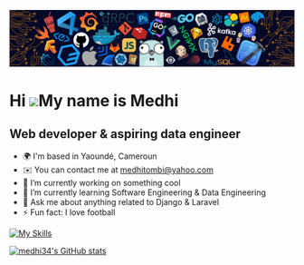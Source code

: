 <img src="./assets/header.png"/><br/>

Hi ![](https://user-images.githubusercontent.com/18350557/176309783-0785949b-9127-417c-8b55-ab5a4333674e.gif)My name is Medhi
===================================================================================================================================

Web developer & aspiring data engineer
----------------------------------------

*   🌍  I'm based in Yaoundé, Cameroun
*   ✉️  You can contact me at [medhitombi@yahoo.com](mailto:medhitombi@yahoo.com)
*   🔭 I’m currently working on something cool
*   🌱 I’m currently learning Software Engineering & Data Engineering
*   💬 Ask me about anything related to Django & Laravel
*   ⚡ Fun fact: I love football


[![My Skills](https://skillicons.dev/icons?i=py,django,php,laravel,js,angular,docker,github,gitlab,html,css,mysql,&theme=light)](https://skillicons.dev)

<a href="http://www.github.com/medhi34"><img src="https://github-readme-stats.vercel.app/api?username=medhi34&show_icons=true&hide=&count_private=true&title_color=0891b2&text_color=ffffff&icon_color=0891b2&bg_color=1c1917&hide_border=true&show_icons=true" alt="medhi34's GitHub stats" /></a>
